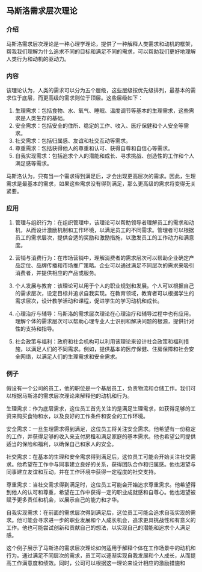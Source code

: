 ## 马斯洛需求层次理论

### 介绍

马斯洛需求层次理论是一种心理学理论，提供了一种解释人类需求和动机的框架，帮我我们理解为什么追求不同的目标和满足不同的需求，可以帮助我们更好地理解人类行为和动机的驱动力。

### 内容

该理论认为，人类的需求可以分为五个层级，这些层级按优先级排列，最基本的需求位于底层，而更高级的需求则位于顶层。这些层级如下：

1. 生理需求：包括食物、水、氧气、睡眠、温度调节等基本的生理需求，这些需求是人类生存的基础。
2. 安全需求：包括安全的住所、稳定的工作、收入、医疗保健和个人安全等需求。
3. 社交需求：包括归属感、友谊和社交互动等需求。
4. 尊重需求：包括获得他人的尊重和认可、获得自尊和自信心等需求。
5. 自我实现需求：包括追求个人的潜能和成长、寻求挑战、创造性的工作和个人满足感等需求。

马斯洛认为，只有当一个需求得到满足后，才会出现更高层次的需求。因此，生理需求是最基本的需求，如果这些需求没有得到满足，那么更高级的需求将变得无关紧要。

### 应用

1. 管理与组织行为：在组织管理中，该理论可以帮助领导者理解员工的需求和动机，从而设计激励机制和工作环境，以满足员工的不同需求。管理者可以根据员工的需求层次，提供合适的奖励和激励措施，以激发员工的工作动力和满意度。

2. 营销与消费行为：在市场营销中，理解消费者的需求层次可以帮助企业确定产品定位、品牌传播和市场推广策略。企业可以通过满足不同层次的需求来吸引消费者，并提供相应的产品或服务。

3. 个人发展与教育：该理论可以用于个人的职业规划和发展。个人可以根据自己的需求层次，设定目标并追求自我实现。在教育领域，教育者可以根据学生的需求层次，设计教学活动和课程，促进学生的学习动机和成长。

4. 心理治疗与辅导：马斯洛的需求层次理论在心理治疗和辅导过程中也有应用。理解个体的需求层次可以帮助心理专业人士识别和解决问题的根源，提供针对性的支持和指导。

5. 社会政策与福利：政府和社会机构可以利用该理论来设计社会政策和福利措施，以满足人们的不同需求。例如，提供基本的医疗保健、住房保障和社会安全网络，以满足人们的生理需求和安全需求。

### 例子

假设有一个公司的员工，他的职位是一个基层员工，负责物流和仓储工作。我们可以根据马斯洛的需求层次理论来解释他的动机和行为。

生理需求：作为底层需求，这位员工首先关注的是满足生理需求，如获得足够的工资来购买食物和水，以及良好的工作条件和安全的工作环境。

安全需求：一旦生理需求得到满足，这位员工将关注安全需求。他希望有一份稳定的工作，并获得足够的收入来支付房租和满足家庭的基本需求。他也希望公司提供适当的保险和福利，以确保自己和家人的安全。

社交需求：在基本的生理和安全需求得到满足后，这位员工可能会开始关注社交需求。他希望在工作中与同事建立良好的关系，获得团队合作和归属感。他也渴望与同事建立友谊和互动，并在工作环境中获得一定程度的社交支持。

尊重需求：当社交需求得到满足时，这位员工可能会开始追求尊重需求。他希望得到他人的认可和尊重，希望在工作中获得一定的职业成就感和自尊心。他也渴望被赋予更多责任和机会，以展示自己的能力和才华。

自我实现需求：在前面的需求层次得到满足后，这位员工可能会追求自我实现的需求。他可能会寻求进一步的职业发展和个人成长机会，追求更具挑战性和有意义的工作。他也可能尝试创新和贡献自己的想法，以实现自己的潜能和追求个人满足感。

这个例子展示了马斯洛的需求层次理论如何适用于解释个体在工作场景中的动机和行为。通过满足不同层次的需求，员工可以逐渐实现自我发展和个人成长，从而提高工作满意度和绩效。同时，公司可以根据这一理论来设计相应的激励措施和

